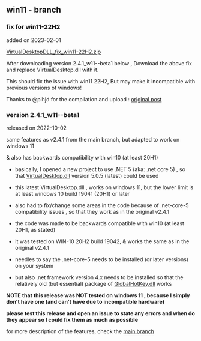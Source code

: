 
## win11 - branch ##


### fix for win11-22H2 ###


added on 2023-02-01


[VirtualDesktopDLL_fix_win11-22H2.zip](https://github.com/iskmz/VirtualDesktopManager/files/10559738/VirtualDesktopDLL_fix_win11-22H2.zip)

After downloading version 2.4.1_w11--beta1 below , Download the above fix and replace VirtualDesktop.dll with it.

This should fix the issue with win11 22H2, But may make it incompatible with previous versions of windows!

Thanks to @plhjd for the compilation and upload :  [original post](https://github.com/m0ngr31/VirtualDesktopManager/issues/45#issuecomment-1411979844)




### version 2.4.1_w11--beta1 ### 



released on 2022-10-02



same features as v2.4.1 from the main branch, but adapted to work on windows 11 

& also has backwards compatibility with win10 (at least 20H1)




* basically, I opened a new project to use .NET 5 (aka: .net core 5) , so that [VirtualDesktop.dll](https://github.com/Grabacr07/VirtualDesktop) version 5.0.5 (latest) could be used
* this latest VirtualDesktop.dll , works on windows 11, but the lower limit is at least windows 10 build 19041 (20H1) or later
* also had to fix/change some areas in the code because of .net-core-5 compatibility issues , so that they work as in the original v2.4.1


* the code was made to be backwards compatible with win10 (at least 20H1, as stated)
* it was tested on WIN-10 20H2 build 19042,  & works the same as in the original v2.4.1


* needles to say the .net-core-5 needs to be installed (or later versions) on your system
* but also .net framework version 4.x needs to be installed so that the relatively old (but essential) package of [GlobalHotKey.dll](https://github.com/kyrylomyr/GlobalHotKey) works


**NOTE that this release was NOT tested on windows 11 , because I simply don't have one (and can't have due to incompatible hardware)**

**please test this release and open an issue to state any errors and when do they appear so I could fix them as much as possible**


for more description of the features, check the [main branch](https://github.com/iskmz/VirtualDesktopManager)
